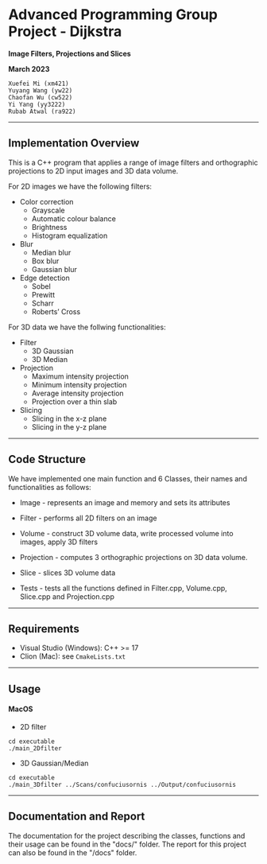 # Advanced Programming Group Project - Dijkstra

**Image Filters, Projections and Slices**

**March 2023**

```angular2html
Xuefei Mi (xm421)
Yuyang Wang (yw22)
Chaofan Wu (cw522)
Yi Yang (yy3222)
Rubab Atwal (ra922)
```

------

## Implementation Overview

This is a C++ program that applies a range of image filters and orthographic projections to 2D input images and 3D data volume.

For 2D images we have the following filters:
+ Color correction
  - Grayscale
  - Automatic colour balance
  - Brightness
  - Histogram equalization
+ Blur
  - Median blur
  - Box blur
  - Gaussian blur
+ Edge detection
  - Sobel
  - Prewitt
  - Scharr
  - Roberts’ Cross

For 3D data we have the follwing functionalities:
+ Filter
  - 3D Gaussian
  - 3D Median
+ Projection
  - Maximum intensity projection
  - Minimum intensity projection
  - Average intensity projection
  - Projection over a thin slab
+ Slicing
  - Slicing in the x-z plane
  - Slicing in the y-z plane

------

## Code Structure

We have implemented one main function and 6 Classes, their names and functionalities as follows:

 - Image - represents an image and memory and sets its attributes

 - Filter - performs all 2D filters on an image

 - Volume - construct 3D volume data, write processed volume into images, apply 3D filters

 - Projection - computes 3 orthographic projections on 3D data volume. 

 - Slice - slices 3D volume data

 - Tests - tests all the functions defined in Filter.cpp, Volume.cpp, Slice.cpp and Projection.cpp

------

## Requirements
+ Visual Studio (Windows): C++ >= 17
+ Clion (Mac): see `CmakeLists.txt`

------

## Usage

#### MacOS
+ 2D filter
```
cd executable
./main_2Dfilter
```

+ 3D Gaussian/Median
```
cd executable
./main_3Dfilter ../Scans/confuciusornis ../Output/confuciusornis
```

------

## Documentation and Report

The documentation for the project describing the classes, functions and their usage can be found in the "docs/" folder. 
The report for this project can also be found in the "/docs" folder.
